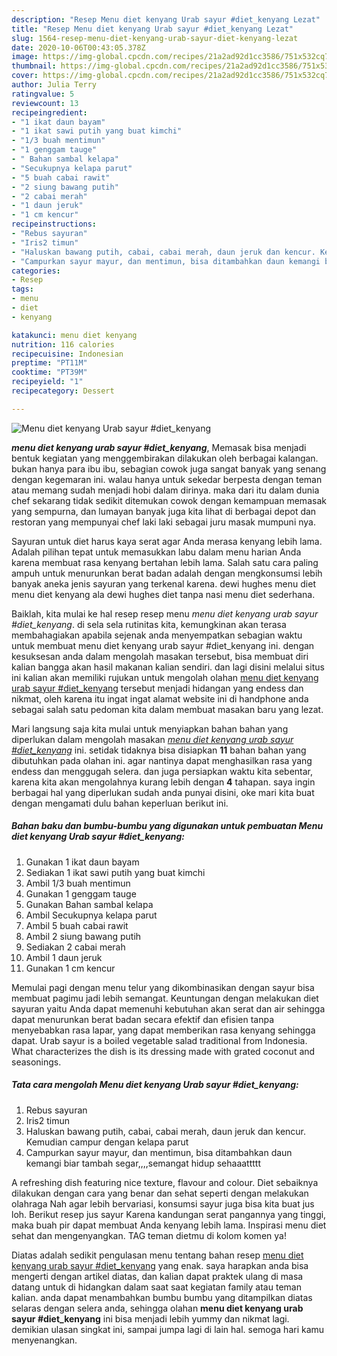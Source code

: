 ```yaml
---
description: "Resep Menu diet kenyang Urab sayur #diet_kenyang Lezat"
title: "Resep Menu diet kenyang Urab sayur #diet_kenyang Lezat"
slug: 1564-resep-menu-diet-kenyang-urab-sayur-diet-kenyang-lezat
date: 2020-10-06T00:43:05.378Z
image: https://img-global.cpcdn.com/recipes/21a2ad92d1cc3586/751x532cq70/menu-diet-kenyang-urab-sayur-diet_kenyang-foto-resep-utama.jpg
thumbnail: https://img-global.cpcdn.com/recipes/21a2ad92d1cc3586/751x532cq70/menu-diet-kenyang-urab-sayur-diet_kenyang-foto-resep-utama.jpg
cover: https://img-global.cpcdn.com/recipes/21a2ad92d1cc3586/751x532cq70/menu-diet-kenyang-urab-sayur-diet_kenyang-foto-resep-utama.jpg
author: Julia Terry
ratingvalue: 5
reviewcount: 13
recipeingredient:
- "1 ikat daun bayam"
- "1 ikat sawi putih yang buat kimchi"
- "1/3 buah mentimun"
- "1 genggam tauge"
- " Bahan sambal kelapa"
- "Secukupnya kelapa parut"
- "5 buah cabai rawit"
- "2 siung bawang putih"
- "2 cabai merah"
- "1 daun jeruk"
- "1 cm kencur"
recipeinstructions:
- "Rebus sayuran"
- "Iris2 timun"
- "Haluskan bawang putih, cabai, cabai merah, daun jeruk dan kencur. Kemudian campur dengan kelapa parut"
- "Campurkan sayur mayur, dan mentimun, bisa ditambahkan daun kemangi biar tambah segar,,,,semangat hidup sehaaattttt"
categories:
- Resep
tags:
- menu
- diet
- kenyang

katakunci: menu diet kenyang 
nutrition: 116 calories
recipecuisine: Indonesian
preptime: "PT11M"
cooktime: "PT39M"
recipeyield: "1"
recipecategory: Dessert

---
```



![Menu diet kenyang Urab sayur #diet_kenyang](https://img-global.cpcdn.com/recipes/21a2ad92d1cc3586/751x532cq70/menu-diet-kenyang-urab-sayur-diet_kenyang-foto-resep-utama.jpg)

<b><i>menu diet kenyang urab sayur #diet_kenyang</i></b>, Memasak bisa menjadi bentuk kegiatan yang menggembirakan dilakukan oleh berbagai kalangan. bukan hanya para ibu ibu, sebagian cowok juga sangat banyak yang senang dengan kegemaran ini. walau hanya untuk sekedar berpesta dengan teman atau memang sudah menjadi hobi dalam dirinya. maka dari itu dalam dunia chef sekarang tidak sedikit ditemukan cowok dengan kemampuan memasak yang sempurna, dan lumayan banyak juga kita lihat di berbagai depot dan restoran yang mempunyai chef laki laki sebagai juru masak mumpuni nya.

Sayuran untuk diet harus kaya serat agar Anda merasa kenyang lebih lama. Adalah pilihan tepat untuk memasukkan labu dalam menu harian Anda karena membuat rasa kenyang bertahan lebih lama. Salah satu cara paling ampuh untuk menurunkan berat badan adalah dengan mengkonsumsi lebih banyak aneka jenis sayuran yang terkenal karena. dewi hughes menu diet menu diet kenyang ala dewi hughes diet tanpa nasi menu diet sederhana.

Baiklah, kita mulai ke hal resep resep menu <i>menu diet kenyang urab sayur #diet_kenyang</i>. di sela sela rutinitas kita, kemungkinan akan terasa membahagiakan apabila sejenak anda menyempatkan sebagian waktu untuk membuat menu diet kenyang urab sayur #diet_kenyang ini. dengan kesuksesan anda dalam mengolah masakan tersebut, bisa membuat diri kalian bangga akan hasil makanan kalian sendiri. dan lagi disini melalui situs ini kalian akan memiliki rujukan untuk mengolah olahan <u>menu diet kenyang urab sayur #diet_kenyang</u> tersebut menjadi hidangan yang endess dan nikmat, oleh karena itu ingat ingat alamat website ini di handphone anda sebagai salah satu pedoman kita dalam membuat masakan baru yang lezat.


Mari langsung saja kita mulai untuk menyiapkan bahan bahan yang diperlukan dalam mengolah masakan <u><i>menu diet kenyang urab sayur #diet_kenyang</i></u> ini. setidak tidaknya bisa disiapkan <b>11</b> bahan bahan yang dibutuhkan pada olahan ini. agar nantinya dapat menghasilkan rasa yang endess dan menggugah selera. dan juga persiapkan waktu kita sebentar, karena kita akan mengolahnya kurang lebih dengan <b>4</b> tahapan. saya ingin berbagai hal yang diperlukan sudah anda punyai disini, oke mari kita buat dengan mengamati dulu bahan keperluan berikut ini.

<!--inarticleads1-->

##### Bahan baku dan bumbu-bumbu yang digunakan untuk pembuatan Menu diet kenyang Urab sayur #diet_kenyang:

1. Gunakan 1 ikat daun bayam
1. Sediakan 1 ikat sawi putih yang buat kimchi
1. Ambil 1/3 buah mentimun
1. Gunakan 1 genggam tauge
1. Gunakan  Bahan sambal kelapa
1. Ambil Secukupnya kelapa parut
1. Ambil 5 buah cabai rawit
1. Ambil 2 siung bawang putih
1. Sediakan 2 cabai merah
1. Ambil 1 daun jeruk
1. Gunakan 1 cm kencur


Memulai pagi dengan menu telur yang dikombinasikan dengan sayur bisa membuat pagimu jadi lebih semangat. Keuntungan dengan melakukan diet sayuran yaitu Anda dapat memenuhi kebutuhan akan serat dan air sehingga dapat menurunkan berat badan secara efektif dan efisien tanpa menyebabkan rasa lapar, yang dapat memberikan rasa kenyang sehingga dapat. Urab sayur is a boiled vegetable salad traditional from Indonesia. What characterizes the dish is its dressing made with grated coconut and seasonings. 

<!--inarticleads2-->

##### Tata cara mengolah Menu diet kenyang Urab sayur #diet_kenyang:

1. Rebus sayuran
1. Iris2 timun
1. Haluskan bawang putih, cabai, cabai merah, daun jeruk dan kencur. Kemudian campur dengan kelapa parut
1. Campurkan sayur mayur, dan mentimun, bisa ditambahkan daun kemangi biar tambah segar,,,,semangat hidup sehaaattttt


A refreshing dish featuring nice texture, flavour and colour. Diet sebaiknya dilakukan dengan cara yang benar dan sehat seperti dengan melakukan olahraga Nah agar lebih bervariasi, konsumsi sayur juga bisa kita buat jus loh. Berikut resep jus sayur Karena kandungan serat pangannya yang tinggi, maka buah pir dapat membuat Anda kenyang lebih lama. Inspirasi menu diet sehat dan mengenyangkan. TAG teman dietmu di kolom komen ya! 

Diatas adalah sedikit pengulasan menu tentang bahan resep <u>menu diet kenyang urab sayur #diet_kenyang</u> yang enak. saya harapkan anda bisa mengerti dengan artikel diatas, dan kalian dapat praktek ulang di masa datang untuk di hidangkan dalam saat saat kegiatan family atau teman kalian. anda dapat menambahkan bumbu bumbu yang ditampilkan diatas selaras dengan selera anda, sehingga olahan <b>menu diet kenyang urab sayur #diet_kenyang</b> ini bisa menjadi lebih yummy dan nikmat lagi. demikian ulasan singkat ini, sampai jumpa lagi di lain hal. semoga hari kamu menyenangkan.
